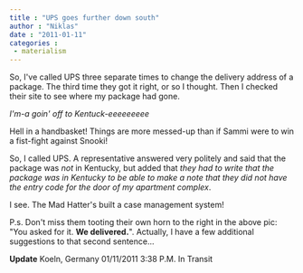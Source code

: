 ```yaml
---
title : "UPS goes further down south"
author : "Niklas"
date : "2011-01-11"
categories : 
 - materialism
---
```


So, I've called UPS three separate times to change the delivery address of a package. The third time they got it right, or so I thought. Then I checked their site to see where my package had gone.

_I'm-a goin' off to Kentuck-eeeeeeeee_

Hell in a handbasket! Things are more messed-up than if Sammi were to win a fist-fight against Snooki!

So, I called UPS. A representative answered very politely and said that the package was _not_ in Kentucky, but added that _they had to write that the package was in Kentucky to be able to make a note that they did not have the entry code for the door of my apartment complex_.

I see. The Mad Hatter's built a case management system!

P.s. Don't miss them tooting their own horn to the right in the above pic: "You asked for it. **We delivered.**". Actually, I have a few additional suggestions to that second sentence...

**Update** Koeln, Germany 01/11/2011 3:38 P.M. In Transit
